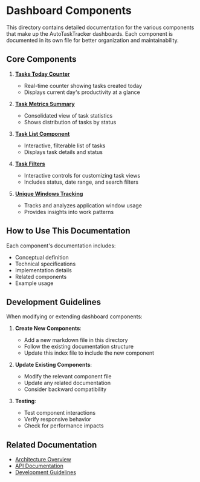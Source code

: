 # Dashboard Components

This directory contains detailed documentation for the various components that make up the AutoTaskTracker dashboards. Each component is documented in its own file for better organization and maintainability.

## Core Components

1. **[Tasks Today Counter](./tasks_today_counter.md)**
   - Real-time counter showing tasks created today
   - Displays current day's productivity at a glance

2. **[Task Metrics Summary](./task_metrics_summary.md)**
   - Consolidated view of task statistics
   - Shows distribution of tasks by status

3. **[Task List Component](./task_list_component.md)**
   - Interactive, filterable list of tasks
   - Displays task details and status

4. **[Task Filters](./task_filters.md)**
   - Interactive controls for customizing task views
   - Includes status, date range, and search filters

5. **[Unique Windows Tracking](./unique_windows.md)**
   - Tracks and analyzes application window usage
   - Provides insights into work patterns

## How to Use This Documentation

Each component's documentation includes:
- Conceptual definition
- Technical specifications
- Implementation details
- Related components
- Example usage

## Development Guidelines

When modifying or extending dashboard components:

1. **Create New Components**:
   - Add a new markdown file in this directory
   - Follow the existing documentation structure
   - Update this index file to include the new component

2. **Update Existing Components**:
   - Modify the relevant component file
   - Update any related documentation
   - Consider backward compatibility

3. **Testing**:
   - Test component interactions
   - Verify responsive behavior
   - Check for performance impacts

## Related Documentation

- [Architecture Overview](../architecture/ARCHITECTURE.md)
- [API Documentation](../api/README.md)
- [Development Guidelines](../CONTRIBUTING.md)
